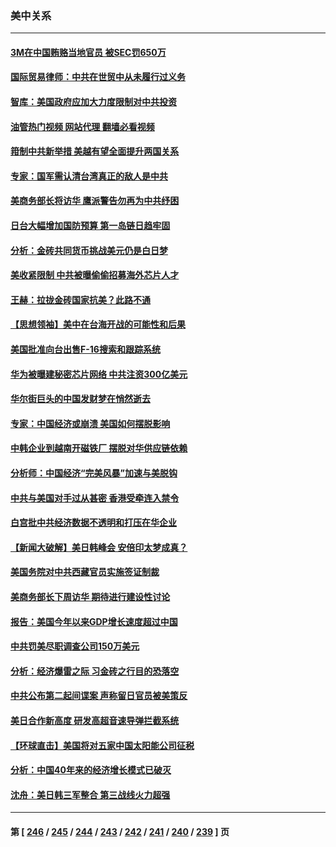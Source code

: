 ### 美中关系
---
#### [3M在中国贿赂当地官员 被SEC罚650万](../../pages/nf1412576/n14061275.md?08260845) 
#### [国际贸易律师：中共在世贸中从未履行过义务](../../pages/nf1412576/n14060603.md?08260845) 
#### [智库：美国政府应加大力度限制对中共投资](../../pages/nf1412576/n14057588.md?08260845) 
#### [油管热门视频 网站代理 翻墙必看视频](http://138.2.39.72:81/youtube.html?epic-marker?08260845)
#### [箝制中共新举措 美越有望全面提升两国关系](../../pages/nf1412576/n14060840.md?08260845) 
#### [专家：国军需认清台湾真正的敌人是中共](../../pages/nf1412576/n14060184.md?08260845) 
#### [美商务部长将访华 鹰派警告勿再为中共纾困](../../pages/nf1412576/n14060716.md?08260845) 
#### [日台大幅增加国防预算 第一岛链日趋牢固](../../pages/nf1412576/n14060653.md?08260845) 
#### [分析：金砖共同货币挑战美元仍是白日梦](../../pages/nf1412576/n14060563.md?08260845) 
#### [美收紧限制 中共被曝偷偷招募海外芯片人才](../../pages/nf1412576/n14060258.md?08260845) 
#### [王赫：拉拢金砖国家抗美？此路不通](../../pages/nf1412576/n14059944.md?08260845) 
#### [【思想领袖】美中在台海开战的可能性和后果](../../pages/nf1412576/n14045671.md?08260845) 
#### [美国批准向台出售F-16搜索和跟踪系统](../../pages/nf1412576/n14059781.md?08260845) 
#### [华为被曝建秘密芯片网络 中共注资300亿美元](../../pages/nf1412576/n14059542.md?08260845) 
#### [华尔街巨头的中国发财梦在悄然逝去](../../pages/nf1412576/n14059247.md?08260845) 
#### [专家：中国经济或崩溃 美国如何摆脱影响](../../pages/nf1412576/n14059150.md?08260845) 
#### [中韩企业到越南开磁铁厂 摆脱对华供应链依赖](../../pages/nf1412576/n14059037.md?08260845) 
#### [分析师：中国经济“完美风暴”加速与美脱钩](../../pages/nf1412576/n14059065.md?08260845) 
#### [中共与美国对手过从甚密 香港受牵连入禁令](../../pages/nf1412576/n14058592.md?08260845) 
#### [白宫批中共经济数据不透明和打压在华企业](../../pages/nf1412576/n14059035.md?08260845) 
#### [【新闻大破解】美日韩峰会 安倍印太梦成真？](../../pages/nf1412576/n14058924.md?08260845) 
#### [美国务院对中共西藏官员实施签证制裁](../../pages/nf1412576/n14058961.md?08260845) 
#### [美商务部长下周访华 期待进行建设性讨论](../../pages/nf1412576/n14058858.md?08260845) 
#### [报告：美国今年以来GDP增长速度超过中国](../../pages/nf1412576/n14058394.md?08260845) 
#### [中共罚美尽职调查公司150万美元](../../pages/nf1412576/n14058343.md?08260845) 
#### [分析：经济爆雷之际 习金砖之行目的恐落空](../../pages/nf1412576/n14058227.md?08260845) 
#### [中共公布第二起间谍案 声称留日官员被美策反](../../pages/nf1412576/n14058134.md?08260845) 
#### [美日合作新高度 研发高超音速导弹拦截系统](../../pages/nf1412576/n14057962.md?08260845) 
#### [【环球直击】美国将对五家中国太阳能公司征税](../../pages/nf1412576/n14057080.md?08260845) 
#### [分析：中国40年来的经济增长模式已破灭](../../pages/nf1412576/n14057952.md?08260845) 
#### [沈舟：美日韩三军整合 第三战线火力超强](../../pages/nf1412576/n14057779.md?08260845) 

---
#### 第 [ [246](./246.md?08260845) / [245](./245.md?08260845) / [244](./244.md?08260845) / [243](./243.md?08260845) / [242](./242.md?08260845) / [241](./241.md?08260845) / [240](./240.md?08260845) / [239](./239.md?08260845) ] 页
